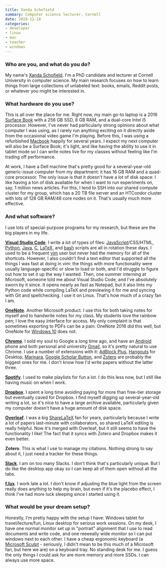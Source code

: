 ```yaml
---
title: Xanda Schofield
summary: Computer science lecturer, Cornell 
date: 2018-12-18
categories:
- developer
- linux
- mac
- teacher
- windows
---
```


### Who are you, and what do you do?

My name's [Xanda Schofield](https://www.cs.cornell.edu/~xanda/ "Xanda's page at Cornell."). I'm a PhD candidate and lecturer at Cornell University in computer science. My main research focuses on how to learn things from large collections of unlabeled text: books, emails, Reddit posts, or whatever you might be interested in.

### What hardware do you use?

This is all over the place for me. Right now, my main go-to laptop is a 2016 [Surface Book][surface-book] with a 256 GB SSD, 8 GB RAM, and a dual-core Intel i5 processor. However, I've never had particularly strong opinions about what computer I was using, as I rarely run anything exciting on it directly aside from the occasional video game I'm playing. Before this, I was using a refurbished [Macbook][] happily for several years. I expect my next computer will also be a Surface Book; it's light, and like having the ability to use it in tablet mode so I can write notes live for my classes without feeling like I'm trading off performance.

At work, I have a Dell machine that's pretty good for a several-year-old generic-issue computer from my department: it has 16 GB RAM and a quad-core processor. The only issue is that it doesn't have a lot of disk space: I like having a ton of disk available for when I want to run experiments on, say, 1 million news articles. For this, I tend to SSH into our shared compute cluster for my group, which has a 20 TB file server and an HTCondor cluster with lots of 128 GB RAM/48 core nodes on it. That's usually much more effective.

### And what software?

I use lots of special-purpose programs for my research, but these are the big players in my life.

[**Visual Studio Code**][visual-studio-code]. I write a lot of types of files: [JavaScript][]/CSS/HTML, [Python][], [Java][], [C][], [LaTeX][], and [bash][] scripts are all in rotation these days. I used to be a frequent [vim][] user but never had the memory for all of the shortcuts. However, I also couldn't find a text editor that supported all the things I was fast at doing in vim: the things with more functionality were usually language-specific or slow to load or both, and I'd struggle to figure out how to set it up the way I wanted. Then, one summer interning at Microsoft, someone told me about Visual Studio Code, and I've absolutely sworn by it since. It opens nearly as fast as Notepad, but it also lints my Python code while compiling LaTeX and previewing it for me and syncing with Git and spellchecking. I use it on Linux. That's how much of a crazy fan I am.

[**OneNote**][onenote]. Another Microsoft product. I use this for both taking notes for myself and to handwrite notes for my class. My students love the rainbow pen; I love the easy interface for access. My only complaint is that sometimes exporting to PDFs can be a pain: OneNote 2016 did this well, but OneNote for [Windows 10][windows-10] does not.

[**Chrome**][chrome]. I sold my soul to Google a long time ago, and have an [Android][] phone and both personal and university [Gmail][], so it's pretty natural to use Chrome. I use a number of extensions with it: [AdBlock Plus][adblock-plus], [Hangouts][google-hangouts] for Desktop, [Marinara][], [Google Scholar Button][google-scholar-button], and [Zotero][] are probably the biggest ones for me. I don't know how I'd write papers without the latter three. 

[**Spotify**][spotify]. I used to make playlists for fun a lot. I do this less now, but I still like having music on when I work.

[**Dropbox**][dropbox]. I spent a long time avoiding paying for more than free-tier storage but eventually caved for Dropbox. I find myself digging up several-year-old writing a lot, so it's nice to have a large archive available, particularly given my computer doesn't have a huge amount of disk space.

[**Overleaf**][overleaf]. I was a big [ShareLaTeX][] fan for years, particularly because I write a lot of papers last-minute with collaborators, so shared LaTeX editing is really helpful. Now it's merged with Overleaf, but it still seems to have the functionality I like! The fact that it syncs with Zotero and Dropbox makes it even better.

**Zotero**. This is what I use to manage my citations. Nothing strong to say about it, I just need a tracker for these things.

[**Slack**][slack]. I am on too many Slacks. I don't think that's particularly unique. But I do like the desktop app okay so I can keep all of them open without all the tabs.

[**f.lux**][f.lux]. I work late a lot. I don't know if adjusting the blue light from the screen really does anything to help my brain, but even if it's the placebo effect, I think I've had more luck sleeping since I started using it.

### What would be your dream setup?

Honestly, I'm pretty happy with the setup I have: Windows tablet for travel/lecture/fun, Linux desktop for serious work sessions. On my desk, I have one normal monitor set up in "portrait" alignment that I use to read documents and write code, and one reeeeally wide monitor so I can put windows next to each other. I have a cheap ergonomic keyboard (a [Microsoft Sculpt][sculpt-ergonomic-keyboard] - seriously, I didn't mean to be this much of a Microsoft fan, but here we are) on a keyboard tray. No standing desk for me. I guess the only things I could ask for are more memory and more SSDs. I can always use more space.

[adblock-plus]: https://adblockplus.org/ "Browser extensions for blocking ad content."
[android]: https://developers.google.com/android/?csw=1 "A mobile phone platform."
[bash]: http://www.gnu.org/software/bash/ "A terminal shell."
[c]: https://en.wikipedia.org/wiki/C_(programming_language) "A compiled programming language."
[chrome]: https://www.google.com/intl/en/chrome/ "A WebKit-based browser, where each tab runs in its own thread."
[dropbox]: https://www.dropbox.com/ "Online syncing and storage."
[f.lux]: https://justgetflux.com/ "A tool to make the colour of your screen adapt to the current time of day."
[gmail]: https://en.wikipedia.org/wiki/Gmail "Web-based email."
[google-hangouts]: https://mail.google.com/chat "A voice, video and text chat service."
[google-scholar-button]: https://chrome.google.com/webstore/detail/google-scholar-button/ldipcbpaocekfooobnbcddclnhejkcpn "A Chrome extension for looking up scholarly articles."
[java]: http://web.archive.org/web/20221226094350/https://www.java.com/en/ "A cross-platform compiled programming language."
[javascript]: https://en.wikipedia.org/wiki/JavaScript "An interpreted scripting language."
[latex]: https://www.latex-project.org/ "Typesetting software."
[macbook]: https://en.wikipedia.org/wiki/MacBook "A laptop."
[marinara]: https://chrome.google.com/webstore/detail/marinara-pomodoro%C2%AE-assist/lojgmehidjdhhbmpjfamhpkpodfcodef "A Pomodoro timer for Chrome."
[onenote]: https://www.onenote.com/signin?wdorigin=ondc "Synced notes software (part of Office)."
[overleaf]: https://www.overleaf.com/ "A web-based LaTeX editor."
[python]: https://www.python.org/ "An interpreted scripting language."
[sculpt-ergonomic-keyboard]: https://www.microsoft.com/accessories/en-us/b/sculpt-ergonomic-keyboard-for-business/5KV-00001 "An ergonomic keyboard."
[sharelatex]: https://www.sharelatex.com/ "A web-based collaborative LaTeX editor."
[slack]: https://slack.com/intl/ja-jp/ "A collaboration service."
[spotify]: https://open.spotify.com/__noul__?pfhp=2c2ccb58-8a92-4713-a1c0-8b43b3090b49 "A music streaming service."
[surface-book]: http://web.archive.org/web/20210329040026/https://www.microsoft.com/en-us/p/surface-book-2/8mcpzjjcc98c "A 13.5 inch laptop/tablet device."
[vim]: https://www.vim.org/ "A command-line text editor."
[visual-studio-code]: https://code.visualstudio.com/ "A development IDE."
[windows-10]: https://en.wikipedia.org/wiki/Windows_10 "An operating system."
[zotero]: https://www.zotero.org/ "A research tool."
